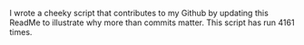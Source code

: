 I wrote a cheeky script that contributes to my Github by updating this ReadMe to illustrate why more than commits matter. This script has run 4161 times.